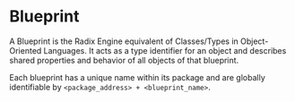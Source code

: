 # Blueprint

A Blueprint is the Radix Engine equivalent of Classes/Types in Object-Oriented Languages.
It acts as a type identifier for an object and describes shared properties and behavior of
all objects of that blueprint.

Each blueprint has a unique name within its package and are globally identifiable by
`<package_address> + <blueprint_name>`.
